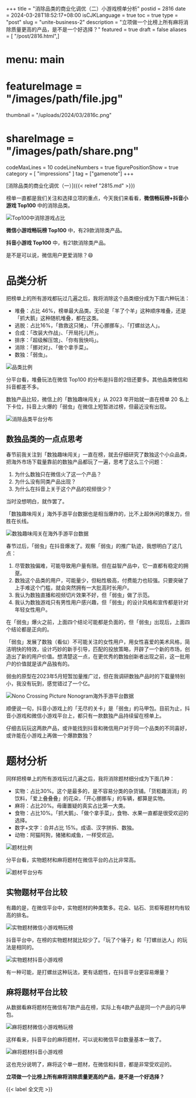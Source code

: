 +++
title = "消除品类的商业化调优（二）小游戏榜单分析"
postid = 2816
date = 2024-03-28T18:52:17+08:00
isCJKLanguage = true
toc = true
type = "post"
slug = "unite-business-2"
description = "立项做一个比榜上所有麻将消除质量更高的产品，是不是一个好选择？"
featured = true
draft = false
aliases = [ "/post/2816.html",]
# menu: main
# featureImage = "/images/path/file.jpg"
thumbnail = "/uploads/2024/03/2816c.png"
# shareImage = "/images/path/share.png"
codeMaxLines = 10
codeLineNumbers = true
figurePositionShow = true
category = [ "impressions" ]
tag = ["gamenote"]
+++

[消除品类的商业化调优（一）]({{< relref "2815.md" >}})

榜单一直都是我们关注和选择立项的重点，今天我们来看看，**微信畅玩榜+抖音小游戏 Top100** 中的消除品类。

![Top100中消除游戏占比](/uploads/2024/03/2816a.png)

**微信小游戏畅玩榜 Top100** 中，有29款消除类产品。

**抖音小游戏 Top100** 中，有21款消除类产品。

是不是可以说，微信用户更爱消除？😄

# 品类分析

把榜单上的所有游戏都玩过几遍之后，我将消除这个品类细分成为下面六种玩法：

- 堆叠：占比 46%，榜单最大品类。无论是「羊了个羊」这种顺序堆叠，还是「抓大鹅」这种随机堆叠，都在这类。
- 逃脱：占比16%，「救救这只猪」、「开心挪挪车」、「打螺丝达人」。
- 合成：「改装大作战」、「开局托儿所」。
- 排序：「超级解压馆」、「你有我快吗」。
- 消除：「挪对对」、「做个拿手菜」。
- 数独：「弱虫」。

![品类比例](/uploads/2024/03/2816b.png)

分平台看，堆叠玩法在微信 Top100 的分布是抖音的2倍还要多。其他品类微信和抖音都差不多。

数独产品比较，微信上的「数独趣味闯关」从 2023 年开始就一直在榜单 20 名上下卡位，抖音上火爆的「弱虫」在微信上短暂进过榜，但最近没有出现。

![消除品类平台分布](/uploads/2024/03/2816c.png)

## 数独品类的一点点思考

春节前我关注到「数独趣味闯关」一直在榜，就去仔细研究了数独这个小众品类，把海外市场下载量靠前的数独产品都玩了一遍，思考了这么三个问题：

1. 为什么数独只在微信火了这一个产品？
2. 为什么没有同类产品出现？
3. 为什么在抖音上关于这个产品的视频很少？
 
当时没想明白，就作罢了。

「数独趣味闯关」海外手游平台数据也是相当爆炸的，比不上超休闲的爆发力，但胜在长线。

![数独趣味闯关在海外手游平台数据](/uploads/2024/03/2816d.png)

春节过后，「弱虫」在抖音爆发了。观察「弱虫」的推广轨迹，我想明白了这几点：

1. 尽管数独偏难，可能导致用户量有限。但在益智产品中，它一直都有稳定的拥趸。
2. 数独这个品类的用户，可能量少，但粘性极高，付费能力也较强。只要突破了上手难这个门槛，就会突然拥有一大批高时长用户。
3. 我认为数独直播和视频切片效果不好，但「弱虫」做了示范。
4. 我认为数独游戏只有男性用户感兴趣，但「弱虫」的设计风格和宣传都是针对年轻女性用户。

在「弱虫」爆火之前，上面四个结论可能都是负面的，但「弱虫」出现后，上面四个结论都是正向的。

「弱虫」发展了数独（看似）不可能关注的女性用户，用女性喜爱的美术风格，简洁明快的特效，设计巧妙的新手引导，匹配的投放策略，开辟了一个新的市场，创造出了新的用户价值。想清楚这一点，在更优秀的数独创新者出现之前，这一批用户的价值就是该产品独有的。

弱虫的原型在2023年5月短暂加量推广过，但在我调研数独产品时的下载量特别小，我没有玩到，感觉错过了一个亿。

![Nono Crossing Picture Nonogram海外手游平台数据](/uploads/2024/03/2816e.png)

顺便说一句，抖音小游戏上的「无尽的关卡」是「弱虫」的马甲包。目前为止，抖音小游戏和微信小游戏平台上，都只有一款数独产品持续留在榜单上。

仔细去玩玩这两款产品，或许能找到抖音和微信用户对于同一个品类的不同喜好，或许能在小游戏上再做一个爆款数独？

# 题材分析

同样把榜单上的所有游戏玩过几遍之后，我将消除题材细分成为下面几种：

- 实物：占比30%。这个是最多的，是不容易分类的杂货铺。「货柜趣消消」的饮料，「爱上叠叠叠」的花朵，「开心挪挪车」的车辆，都算是实物。
- 麻将：占比20%。毋庸置疑的真实占比第一大类。
- 食物：占比10%。「抓大鹅」、「做个拿手菜」，食物、水果一直都是很受欢迎的选择。
- 数字+文字：合并占比 15%。成语、汉字拼拆、数独。
- 动物：阿猫阿狗，猪猪和咸鱼，一样受欢迎。

![题材比例](/uploads/2024/03/2816f.png)

分平台看，实物题材和麻将题材在微信平台的占比非常高。

![题材平台分布](/uploads/2024/03/2816g.png)

## 实物题材平台比较

有趣的是，在微信平台中，实物题材的种类繁多。花朵、钻石、货柜等题材均有较高的排名。

![实物题材微信小游戏畅玩榜](/uploads/2024/03/2816h.png)

抖音平台中，在榜的实物题材就比较少了。「玩了个锤子」和「打螺丝达人」的玩法是相同的。

![实物题材抖音小游戏榜](/uploads/2024/03/2816i.png)

有一种可能，是打螺丝这种玩法，更有话题性，在抖音平台更容易爆量？

## 麻将题材平台比较

从数据看麻将题材在微信有7款产品在榜，实际上有4款产品是同一个产品的马甲包。

![麻将题材微信小游戏畅玩榜](/uploads/2024/03/2816j.png)

这样看来，抖音平台的麻将题材，可以说和微信平台数量基本一致了。

![麻将题材抖音小游戏榜](/uploads/2024/03/2816k.png)

这也充分说明了，麻将这个单一题材，在微信和抖音，都是非常受欢迎的。

**立项做一个比榜上所有麻将消除质量更高的产品，是不是一个好选择？**

{{< label 全文完 >}}